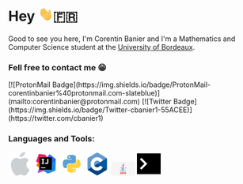 
<h1>Hey <img src="https://raw.githubusercontent.com/ABSphreak/ABSphreak/master/gifs/Hi.gif" width="30px">🇫🇷</h1>

Good to see you here, I'm Corentin Banier and I'm a Mathematics and Computer Science student at the [University of Bordeaux](https://www.u-bordeaux.com/Education/Colleges-Institutes/College-of-Science-Technology).

<h3>Fell free to contact me 😁</h3>
[![ProtonMail Badge](https://img.shields.io/badge/ProtonMail-corentinbanier%40protonmail.com-slateblue)](mailto:corentinbanier@protonmail.com)
[![Twitter Badge](https://img.shields.io/badge/Twitter-cbanier1-55ACEE)](https://twitter.com/cbanier1)

<h3>Languages and Tools: </h3>
<p align="left"><img src="/icons/apple.png" width="48px">
   <img src="/icons/intellij-idea.png">
   <img src="/icons/python.png">
   <img src="/icons/c.png" width="48px">
   <img src="/icons/java.jpg" width="48px">
   <img src="/icons/terminal.png" width="48px"></p>


<!--
**cbanier/cbanier** is a ✨ _special_ ✨ repository because its `README.md` (this file) appears on your GitHub profile.

Here are some ideas to get you started:

- 🔭 I’m currently working on ...
- 🌱 I’m currently learning ...
- 👯 I’m looking to collaborate on ...
- 🤔 I’m looking for help with ...
- 💬 Ask me about ...
- 📫 How to reach me: ...
- 😄 Pronouns: ...
- ⚡ Fun fact: ...

Check my portfolio: [www.toDO.fr]()
-->
